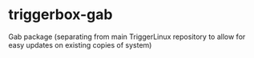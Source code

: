 # triggerbox-gab
Gab package (separating from main TriggerLinux repository to allow for easy updates on existing copies of system)
